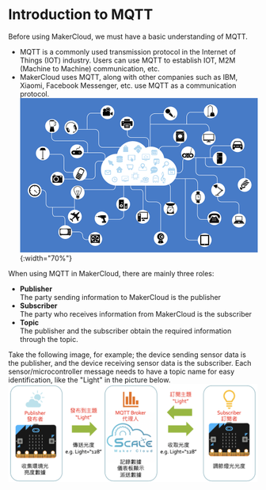 # Introduction to MQTT
Before using MakerCloud, we must have a basic understanding of MQTT.

- MQTT is a commonly used transmission protocol in the Internet of Things (IOT) industry. Users can use MQTT to establish IOT, M2M (Machine to Machine) communication, etc. 
- MakerCloud uses MQTT, along with other companies such as IBM, Xiaomi, Facebook Messenger, etc. use MQTT as a communication protocol.
![img_1.png](img/img_1.png){:width="70%"}

When using MQTT in MakerCloud, there are mainly three roles:

- **Publisher**  
  The party sending information to MakerCloud is the publisher
- **Subscriber**  
  The party who receives information from MakerCloud is the subscriber
- **Topic**  
  The publisher and the subscriber obtain the required information through the topic.

Take the following image, for example; the device sending sensor data is the publisher, and the device receiving sensor data is the subscriber.
Each sensor/microcontroller message needs to have a topic name for easy identification, like the "Light" in the picture below.
![img_2.png](img/img_2.png)
